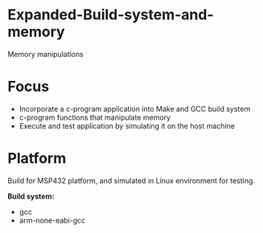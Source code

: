 # Expanded-Build-system-and-memory
Memory manipulations


# Focus

 - Incorporate a c-program application into Make and GCC build system
 - c-program functions that manipulate memory
 - Execute and test application by simulating it on the host machine
# Platform
Build for MSP432 platform, and simulated in Linux environment for testing.

**Build system:**
 - gcc
 - arm-none-eabi-gcc
